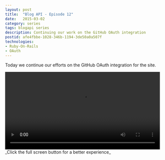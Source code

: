 ```yaml
---
layout: post
title:  "Blog API - Episode 12"
date:   2015-03-02
category: series
tags: blogapi series
description: Continuing our work on the GitHub OAuth integration
postid: afe4fbbe-1028-346b-1194-3de50a0a507f
technologies:
- Ruby-On-Rails
- OAuth
---
```


Today we continue our efforts on the GitHub OAuth integration for the site.

<video style="width:100%;" controls>
	<source src="http://videos.quarrantine.com?name=blogapi12.mp4" type="video/mp4">
</video>
_Click the full screen button for a better experience_
